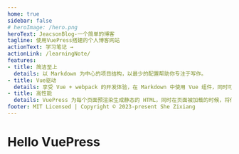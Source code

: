 ```yaml
---
home: true
sidebar: false
# heroImage: /hero.png
heroText: JeacsonBlog-一个简单的博客
tagline: 使用VuePress搭建的个人博客网站
actionText: 学习笔记 →
actionLink: /learningNote/
features:
- title: 简洁至上
  details: 以 Markdown 为中心的项目结构，以最少的配置帮助你专注于写作。
- title: Vue驱动
  details: 享受 Vue + webpack 的开发体验，在 Markdown 中使用 Vue 组件，同时可以使用 Vue 来开发自定义主题。
- title: 高性能
  details: VuePress 为每个页面预渲染生成静态的 HTML，同时在页面被加载的时候，将作为 SPA 运行。
footer: MIT Licensed | Copyright © 2023-present She Zixiang
---
```


# Hello VuePress
